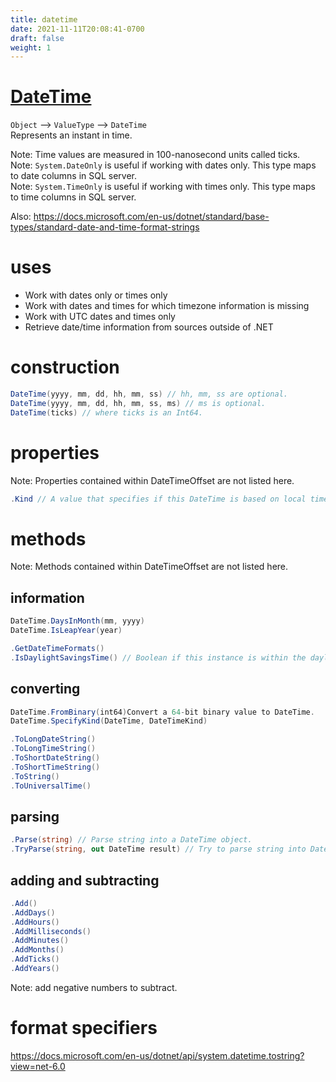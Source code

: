 ```yaml
---
title: datetime
date: 2021-11-11T20:08:41-0700
draft: false
weight: 1
---
```


# [DateTime](https://docs.microsoft.com/en-us/dotnet/api/system.datetime?view=net-6.0)
`Object` –> `ValueType` –> `DateTime`  
Represents an instant in time.  

Note: Time values are measured in 100-nanosecond units called ticks.  
Note: `System.DateOnly` is useful if working with dates only. This type maps to date columns in SQL server.  
Note: `System.TimeOnly` is useful if working with times only. This type maps to time columns in SQL server.  

Also: <https://docs.microsoft.com/en-us/dotnet/standard/base-types/standard-date-and-time-format-strings>

# uses
- Work with dates only or times only
- Work with dates and times for which timezone information is missing
- Work with UTC dates and times only
- Retrieve date/time information from sources outside of .NET

# construction
```cs
DateTime(yyyy, mm, dd, hh, mm, ss) // hh, mm, ss are optional.
DateTime(yyyy, mm, dd, hh, mm, ss, ms) // ms is optional.
DateTime(ticks) // where ticks is an Int64.
```

# properties
Note: Properties contained within DateTimeOffset are not listed here.

```cs
.Kind // A value that specifies if this DateTime is based on local time, UTC, or neither.
```

# methods
Note: Methods contained within DateTimeOffset are not listed here.

## information
```cs
DateTime.DaysInMonth(mm, yyyy)
DateTime.IsLeapYear(year)

.GetDateTimeFormats()
.IsDaylightSavingsTime() // Boolean if this instance is within the daylight savings time range for the current timezone.
```

## converting
```cs
DateTime.FromBinary(int64)Convert a 64-bit binary value to DateTime.
DateTime.SpecifyKind(DateTime, DateTimeKind)

.ToLongDateString()
.ToLongTimeString()
.ToShortDateString()
.ToShortTimeString()
.ToString()
.ToUniversalTime()
```

## parsing
```cs
.Parse(string) // Parse string into a DateTime object.
.TryParse(string, out DateTime result) // Try to parse string into DateTime result.
```

## adding and subtracting
```cs
.Add()
.AddDays()
.AddHours()
.AddMilliseconds()
.AddMinutes()
.AddMonths()
.AddTicks()
.AddYears()
```

Note: add negative numbers to subtract.

# format specifiers
<https://docs.microsoft.com/en-us/dotnet/api/system.datetime.tostring?view=net-6.0>

